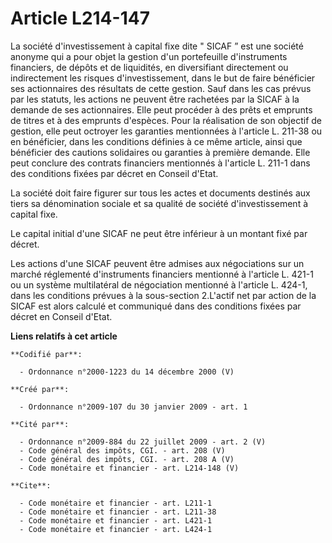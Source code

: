 # Article L214-147

La société d'investissement à capital fixe dite " SICAF ” est une société anonyme qui a pour objet la gestion d'un
portefeuille d'instruments financiers, de dépôts et de liquidités, en diversifiant directement ou indirectement les risques
d'investissement, dans le but de faire bénéficier ses actionnaires des résultats de cette gestion. Sauf dans les cas prévus
par les statuts, les actions ne peuvent être rachetées par la SICAF à la demande de ses actionnaires. Elle peut procéder à
des prêts et emprunts de titres et à des emprunts d'espèces. Pour la réalisation de son objectif de gestion, elle peut
octroyer les garanties mentionnées à l'article L. 211-38 ou en bénéficier, dans les conditions définies à ce même article,
ainsi que bénéficier des cautions solidaires ou garanties à première demande. Elle peut conclure des contrats financiers
mentionnés à l'article L. 211-1 dans des conditions fixées par décret en Conseil d'Etat. 

La société doit faire figurer sur tous les actes et documents destinés aux tiers sa dénomination sociale et sa qualité de
société d'investissement à capital fixe. 

Le capital initial d'une SICAF ne peut être inférieur à un montant fixé par décret. 

Les actions d'une SICAF peuvent être admises aux négociations sur un marché réglementé d'instruments financiers mentionné à
l'article L. 421-1 ou un système multilatéral de négociation mentionné à l'article L. 424-1, dans les conditions prévues à la
sous-section 2.L'actif net par action de la SICAF est alors calculé et communiqué dans des conditions fixées par décret en
Conseil d'Etat.

**Liens relatifs à cet article**

	**Codifié par**:

	  - Ordonnance n°2000-1223 du 14 décembre 2000 (V)

	**Créé par**:

	  - Ordonnance n°2009-107 du 30 janvier 2009 - art. 1

	**Cité par**:

	  - Ordonnance n°2009-884 du 22 juillet 2009 - art. 2 (V)
	  - Code général des impôts, CGI. - art. 208 (V)
	  - Code général des impôts, CGI. - art. 208 A (V)
	  - Code monétaire et financier - art. L214-148 (V)

	**Cite**:

	  - Code monétaire et financier - art. L211-1
	  - Code monétaire et financier - art. L211-38
	  - Code monétaire et financier - art. L421-1
	  - Code monétaire et financier - art. L424-1
